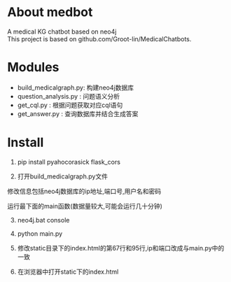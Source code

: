 # About medbot

A medical KG chatbot based on neo4j  
This project is based on github.com/Groot-lin/MedicalChatbots. 

# Modules

* build_medicalgraph.py: 构建neo4j数据库
* question_analysis.py : 问题语义分析
* get_cql.py : 根据问题获取对应cql语句
* get_answer.py : 查询数据库并结合生成答案


# Install

1. pip install pyahocorasick flask_cors

2. 打开build_medicalgraph.py文件

修改信息包括neo4j数据库的ip地址,端口号,用户名和密码

运行最下面的main函数(数据量较大,可能会运行几十分钟)

3. neo4j.bat console

4. python main.py

5. 修改static目录下的index.html的第67行和95行,ip和端口改成与main.py中的一致

6. 在浏览器中打开static下的index.html
